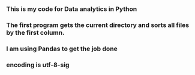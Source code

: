 ### This is my code for Data analytics in Python
### The first program gets the current directory and  sorts all files by the first column.
### I am using Pandas to get the job done
### encoding is utf-8-sig
